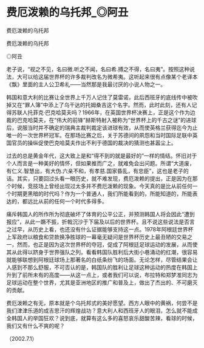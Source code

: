 # 费厄泼赖的乌托邦_◎阿丑

费厄泼赖的乌托邦

费厄泼赖的乌托邦

◎阿丑

老子说，“视之不见，名曰微.听之不闻，名曰希.搏之不得，名曰夷”。按照这种说法，大可以给这届世界杯的许多裁判改名为微希夷。这听起来很有点像某个老译本《飘》里面的主人公卫希礼——当然那是我最讨厌的小说人物之一。

韩国和意大利的比赛让全世界上千万人记住了莫雷诺，此后西班牙的底线传中被吹掉又在“罪人簿”中添上了乌干达的托姆桑吉这个名字。然而，此时此刻，还有人记得苏联人托菲克·巴克哈莫夫吗？1966年，在英国世界杯决赛上，正是这个作为边裁的巴克哈莫夫，在“伟大的前锋”赫斯特射入被称为“世界杯上的千古之谜”的进球后，说服当时并不确定的瑞典主裁判裁定该进球有效，从而使英格兰获得迄今为止唯一的一次世界杯冠军。在那场比赛之后，关于苏德间的夙怨和当时国际足联中英国官员的操纵促使巴克哈莫夫作出不利于德国的裁决的猜测也甚嚣尘上。

过去的总是黄金年代，这大致上是和“得不到的就是最好的”一样的情结。怀旧对于个人而言是一种美好的情怀，但如果推而广之，就难免会出问题。所谓“大道废，有仁义.智慧出，有大伪.六亲不和，有孝慈.国家昏乱，有忠臣”，这也是老子的话。其实，只要回过头看一眼历史，就不难发现，费厄泼赖的提出，正是因为在那个时候，竞技场上曾经出现过太多并不费厄泼赖的现象。今天真的是比从前任何一个时期更黑暗的时代吗？作为一个普通人，我们所能看到的，所能知道的，所能表达的，都远比从前的任何一个时代多得多。

痛斥韩国人的所作所为彻底破坏了体育的公平公正，并预测韩国人将会因此“遭到报应”，从此一蹶不振，折戟沉沙于下届及以后的世界杯。且不说这些说法是否言之过早，从历史上看，也还没有什么证据能够支持这一点。1978年阿根廷世界杯上军政府以粮食和贷款换净胜球的一幕毫无疑问是世界杯历史上最丑陋的交易之一，然而，也正是因为这次世界杯的夺冠，促成了阿根廷足球运动的发展，从而使其从此得以跻身于世界强队之列。看看韩国队胜利后大街小巷涌动的红潮，很容易就能够联想到阿根廷球场上那著名的白纸条纷飞的场面。无论怎样，尽管结果会让人感到不那么舒服，不可否认的是，韩国队的胜利让足球这种运动的热度在韩国上升到了前所未有的高度——从这一点上，或者我们可以说，布拉特和郑梦准同志为足球运动在整个世界，尤其是亚洲地区的推广和普及上，做出了杰出的、不可磨灭的贡献。

费厄泼赖之有无，原本就是个乌托邦式的美好愿望。西方人眼中的黄祸，何尝不是我们津津乐道的成吉思汗的辉煌战功？意大利人和西班牙人的眼泪，怎么就不能成全韩国人的举国狂欢？说到底，就算有这么多的喜怒哀乐甜酸苦辣，看球的时候，我们又有什么不爽的呢？

（2002.7.1）